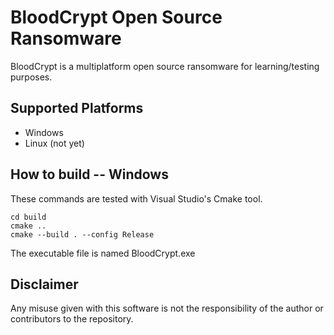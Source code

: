 # BloodCrypt Open Source Ransomware

BloodCrypt is a multiplatform open source ransomware for learning/testing purposes.

## Supported Platforms
- Windows
- Linux (not yet)

## How to build -- Windows
These commands are tested with Visual Studio's Cmake tool.

```
cd build
cmake ..
cmake --build . --config Release
```

The executable file is named BloodCrypt.exe

## Disclaimer
Any misuse given with this software is not the responsibility of the author or contributors to the repository.
